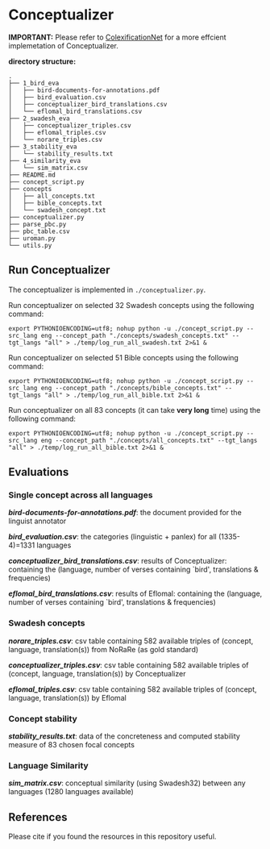 # Conceptualizer

**IMPORTANT:** Please refer to [ColexificationNet](https://github.com/yihongL1U/ColexificationNet) for a more effcient implemetation of Conceptualizer.

**directory structure:**  

```
.
├── 1_bird_eva
│   ├── bird-documents-for-annotations.pdf
│   ├── bird_evaluation.csv
│   ├── conceptualizer_bird_translations.csv
│   └── eflomal_bird_translations.csv
├── 2_swadesh_eva
│   ├── conceptualizer_triples.csv
│   ├── eflomal_triples.csv
│   └── norare_triples.csv
├── 3_stability_eva
│   └── stability_results.txt
├── 4_similarity_eva
│   └── sim_matrix.csv
├── README.md
├── concept_script.py
├── concepts
│   ├── all_concepts.txt
│   ├── bible_concepts.txt
│   └── swadesh_concept.txt
├── conceptualizer.py
├── parse_pbc.py
├── pbc_table.csv
├── uroman.py
└── utils.py
```

## Run Conceptualizer

The conceptualizer is implemented in `./conceptualizer.py`.  

Run conceptualizer on selected 32 Swadesh concepts using the following command:  

```
export PYTHONIOENCODING=utf8; nohup python -u ./concept_script.py --src_lang eng --concept_path "./concepts/swadesh_concepts.txt" --tgt_langs "all" > ./temp/log_run_all_swadesh.txt 2>&1 &
```

Run conceptualizer on selected 51 Bible concepts using the following command:

```
export PYTHONIOENCODING=utf8; nohup python -u ./concept_script.py --src_lang eng --concept_path "./concepts/bible_concepts.txt" --tgt_langs "all" > ./temp/log_run_all_bible.txt 2>&1 &
```

Run conceptualizer on all 83 concepts (it can take **very long** time) using the following command:

```
export PYTHONIOENCODING=utf8; nohup python -u ./concept_script.py --src_lang eng --concept_path "./concepts/all_concepts.txt" --tgt_langs "all" > ./temp/log_run_all_bible.txt 2>&1 &
```

## Evaluations

### Single concept across all languages

***bird-documents-for-annotations.pdf***: the document provided for the linguist annotator

***bird_evaluation.csv***: the categories (linguistic + panlex) for all (1335-4)=1331 languages  

***conceptualizer_bird_translations.csv***: results of Conceptualizer: containing the (language, number of verses containing `bird', translations & frequencies)   
  
***eflomal_bird_translations.csv***: results of Eflomal: containing the (language, number of verses containing `bird', translations & frequencies)   
  

### Swadesh concepts

***norare_triples.csv***: csv table containing 582 available triples of (concept, language, translation(s)) from NoRaRe (as gold standard)  

***conceptualizer_triples.csv***: csv table containing 582 available triples of (concept, language, translation(s)) by Conceptualizer  

***eflomal_triples.csv***: csv table containing 582 available triples of (concept, language, translation(s)) by Eflomal  


### Concept stability

***stability_results.txt***: data of the concreteness and computed stability measure of 83 chosen focal concepts  
  

### Language Similarity

***sim_matrix.csv***: conceptual similarity (using Swadesh32) between any languages (1280 languages available) 

## References

Please cite if you found the resources in this repository useful.